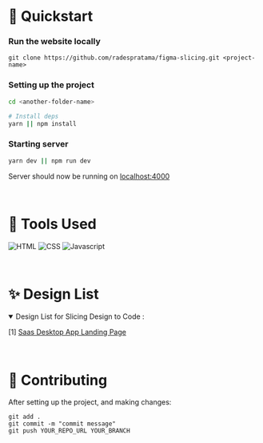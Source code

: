 # 🚀 Quickstart

### Run the website locally

```
git clone https://github.com/radespratama/figma-slicing.git <project-name>
```

### Setting up the project

```bash
cd <another-folder-name>

# Install deps
yarn || npm install
```

### Starting server

```bash
yarn dev || npm run dev
```

Server should now be running on [localhost:4000](https://localhost:4000)

<br/>

# 🔧 Tools Used

![HTML](https://img.shields.io/badge/Html-1F2937?style=for-the-badge&logo=html5&logoColor=white)
![CSS](https://img.shields.io/badge/CSS-352DAC?style=for-the-badge&logo=CSS3&logoColor=white)
![Javascript](https://img.shields.io/badge/Javascript-F7DF1E?style=for-the-badge&logo=Javascript&logoColor=black)

<br/>

# ✨ Design List
<details open>
<summary>Design List for Slicing Design to Code : </summary>

[1] [Saas Desktop App Landing Page](https://www.figma.com/file/XgOTskdrIsxednomYL55sC/SaaS-Desktop-App-Landing-Page-Template?node-id=0%3A2)

</details>

<br/>

# 🤞 Contributing

After setting up the project, and making changes:

```git
git add .
git commit -m "commit message"
git push YOUR_REPO_URL YOUR_BRANCH
```
